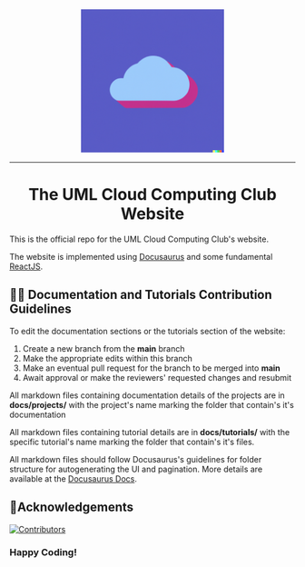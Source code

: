 <div align="center">
    <a href="https://cloudcomputingclub.cs.uml.edu/">
        <img src="./club-logo.png" alt="Logo" width="50%" height="50%"/>
    </a>
    <hr>
    <h1>The UML Cloud Computing Club Website</h1>
</div>


This is the official repo for the UML Cloud Computing Club's website.

The website is implemented using [Docusaurus](https://docusaurus.io/) and some fundamental [ReactJS](https://react.dev/).


## 👨‍💻 Documentation and Tutorials Contribution Guidelines

To edit the documentation sections or the tutorials section of the website:

1. Create a new branch from the **main** branch
2. Make the appropriate edits within this branch
3. Make an eventual pull request for the branch to be merged into **main**
4. Await approval or make the reviewers' requested changes and resubmit


All markdown files containing documentation details of the projects are in **docs/projects/** with the project's name marking the folder that contain's it's documentation

All markdown files containing tutorial details are in **docs/tutorials/** with the specific tutorial's name marking the folder that contain's it's files. 

All markdown files should follow Docusaurus's guidelines for folder structure for autogenerating the UI and pagination. More details are available at the [Docusaurus Docs](https://docusaurus.io/docs/sidebar/autogenerated). 

## 🎉Acknowledgements 
[![Contributors](https://contributors-img.web.app/image?repo=UMLCloudComputing/UMLCloudComputing.github.io)](https://github.com/UMLCloudComputing/UMLCloudComputing.github.io/graphs/contributors)

### Happy Coding!